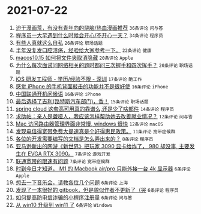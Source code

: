 # 2021-07-22

1. [迫于漫画荒，有没有青年向的烧脑/热血漫画推荐](https://www.v2ex.com/t/790967) `36条评论` `问与答`
1. [程序员一大早遇到什么时候会开心/不开心一天？](https://www.v2ex.com/t/790971) `34条评论` `程序员`
1. [有些人真就这么自私](https://www.v2ex.com/t/791013) `26条评论` `职场话题`
1. [半年没复发口腔溃疡，经验给大家参考一下。](https://www.v2ex.com/t/790992) `22条评论` `健康`
1. [macos10.15 如何将文件夹取消隐藏](https://www.v2ex.com/t/790981) `20条评论` `Apple`
1. [为什么每次面试问网络相关的题时都问三次握手和四次挥手？](https://www.v2ex.com/t/790966) `20条评论` `职场话题`
1. [iOS 研发工程师 - 学历/经验不限 - 深圳](https://www.v2ex.com/t/790968) `17条评论` `酷工作`
1. [感觉 iPhone 的手机背面敲击的功能并不是很好使](https://www.v2ex.com/t/790995) `16条评论` `iPhone`
1. [中国联通开机问候语](https://www.v2ex.com/t/790972) `16条评论` `iPhone`
1. [最后选择了吉利(路特斯汽车部门)，香！](https://www.v2ex.com/t/790988) `15条评论` `职场话题`
1. [spring cloud 这套高可用真的靠谱么,还是少了啥部件](https://www.v2ex.com/t/790969) `14条评论` `程序员`
1. [求助帖：亲人是聋哑人，我应该怎样帮助她去改善就业情况？](https://www.v2ex.com/t/791015) `12条评论` `问与答`
1. [Mac 访问路由器管理界面非常慢, windows 很快](https://www.v2ex.com/t/790986) `12条评论` `macOS`
1. [发现电信得宽带免费大提速真是个好得惠民政策。](https://www.v2ex.com/t/791011) `11条评论` `宽带症候群`
1. [各位的开发需要编写的文档是怎么弄出来的？](https://www.v2ex.com/t/790973) `8条评论` `程序员`
1. [亚马逊新出的网游《新世界》把玩家 3090 显卡给炸了， 980 却没事, 主要发生在 EVGA RTX 3090。](https://www.v2ex.com/t/791008) `7条评论` `游戏开发`
1. [联通宽带的限速有问题](https://www.v2ex.com/t/790987) `7条评论` `宽带症候群`
1. [时到今日才知道， M1 的 Macbook air/pro 只能外接一台 4k 显示器](https://www.v2ex.com/t/791020) `6条评论` `Apple`
1. [想去一下音乐会，请教各位几个问题](https://www.v2ex.com/t/791002) `6条评论` `上海`
1. [发现了一本很好的 gitbook，但是貌似作者不更新了（哭](https://www.v2ex.com/t/790994) `6条评论` `程序员`
1. [如何提高防电信诈骗的小程序注册量](https://www.v2ex.com/t/790989) `6条评论` `问与答`
1. [从 win10 升级到 win11 了](https://www.v2ex.com/t/790985) `6条评论` `Windows`
